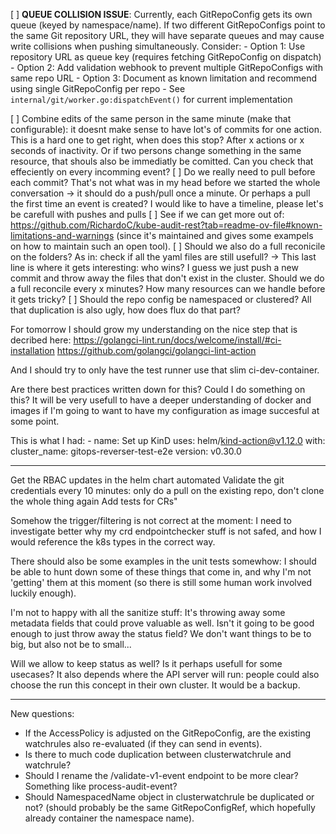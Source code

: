 [ ] **QUEUE COLLISION ISSUE**: Currently, each GitRepoConfig gets its own queue (keyed by namespace/name). If two different GitRepoConfigs point to the same Git repository URL, they will have separate queues and may cause write collisions when pushing simultaneously. Consider:
    - Option 1: Use repository URL as queue key (requires fetching GitRepoConfig on dispatch)
    - Option 2: Add validation webhook to prevent multiple GitRepoConfigs with same repo URL
    - Option 3: Document as known limitation and recommend using single GitRepoConfig per repo
    - See `internal/git/worker.go:dispatchEvent()` for current implementation

[ ] Combine edits of the same person in the same minute (make that configurable): it doesnt make sense to have lot's of commits for one action. This is a hard one to get right, when does this stop? After x actions or x seconds of inactivity. Or if two persons change something in the same resource, that shouls also be immediatly be comitted. Can you check that effeciently on every incomming event?
[ ] Do we really need to pull before each commit? That's not what was in my head before we started the whole conversation -> it should do a push/pull once a minute. Or perhaps a pull the first time an event is created? I would like to have a timeline, please let's be carefull with pushes and pulls
[ ] See if we can get more out of: https://github.com/RichardoC/kube-audit-rest?tab=readme-ov-file#known-limitations-and-warnings (since it's maintained and gives some exampels on how to maintain such an open tool).
[ ] Should we also do a full reconicile on the folders? As in: check if all the yaml files are still usefull?
    -> This last line is where it gets interesting: who wins? I guess we just push a new commit and throw away the files that don't exist in the cluster. Should we do a full reconcile every x minutes? How many resources can we handle before it gets tricky?
[ ] Should the repo config be namespaced or clustered? All that duplication is also ugly, how does flux do that part?



For tomorrow I should grow my understanding on the nice step that is decribed here: 
https://golangci-lint.run/docs/welcome/install/#ci-installation
https://github.com/golangci/golangci-lint-action

And I should try to only have the test runner use that slim ci-dev-container.

Are there best practices written down for this? Could I do something on this? It will be very usefull to have a deeper understanding of docker and images if I'm going to want to have my configuration as image succesful at some point.


This is what I had:
      - name: Set up KinD
        uses: helm/kind-action@v1.12.0
        with:
          cluster_name: gitops-reverser-test-e2e
          version: v0.30.0

---

Get the RBAC updates in the helm chart automated
Validate the git credentials every 10 minutes: only do a pull on the existing repo, don't clone the whole thing again
Add tests for CRs"

Somehow the trigger/filtering is not correct at the moment: I need to investigate better why my crd endpointchecker stuff is not safed, and how I would reference the k8s types in the correct way.

There should also be some examples in the unit tests somewhow: I should be able to hunt down some of these things that come in, and why I'm not 'getting' them at this moment (so there is still some human work involved luckily enough).

I'm not to happy with all the sanitize stuff: It's throwing away some metadata fields that could prove valuable as well. Isn't it going to be good enough to just throw away the status field? We don't want things to be to big, but also not be to small...

Will we allow to keep status as well? Is it perhaps usefull for some usecases? It also depends where the API server will run: people could also choose the run this concept in their own cluster. It would be a backup.


---

New questions:

* If the AccessPolicy is adjusted on the GitRepoConfig, are the existing watchrules also re-evaluated (if they can send in events).
* Is there to much code duplication between clusterwatchrule and watchrule?
* Should I rename the /validate-v1-event endpoint to be more clear? Something like process-audit-event?
* Should NamespacedName object in clusterwatchrule be duplicated or not? (should probably be the same GitRepoConfigRef, which hopefully already container the namespace name).

